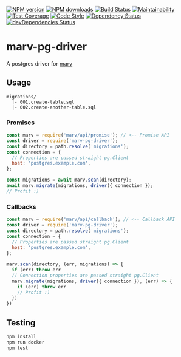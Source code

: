 [![NPM version](https://img.shields.io/npm/v/marv-pg-driver.svg?style=flat-square)](https://www.npmjs.com/package/marv-pg-driver)
[![NPM downloads](https://img.shields.io/npm/dm/marv-pg-driver.svg?style=flat-square)](https://www.npmjs.com/package/marv-pg-driver)
[![Build Status](https://img.shields.io/travis/guidesmiths/marv-pg-driver/master.svg)](https://travis-ci.org/guidesmiths/marv-pg-driver)
[![Maintainability](https://api.codeclimate.com/v1/badges/f4f00937958b3ad25af5/maintainability)](https://codeclimate.com/github/cressie176/marv-pg-driver/maintainability)
[![Test Coverage](https://api.codeclimate.com/v1/badges/f4f00937958b3ad25af5/test_coverage)](https://codeclimate.com/github/cressie176/marv-pg-driver/test_coverage)
[![Code Style](https://img.shields.io/badge/code%20style-imperative-brightgreen.svg)](https://github.com/guidesmiths/eslint-config-imperative)
[![Dependency Status](https://david-dm.org/guidesmiths/marv-pg-driver.svg)](https://david-dm.org/guidesmiths/marv-pg-driver)
[![devDependencies Status](https://david-dm.org/guidesmiths/marv-pg-driver/dev-status.svg)](https://david-dm.org/guidesmiths/marv-pg-driver?type=dev)

# marv-pg-driver
A postgres driver for [marv](https://www.npmjs.com/package/marv)

## Usage
```
migrations/
  |- 001.create-table.sql
  |- 002.create-another-table.sql
```

### Promises
```js
const marv = require('marv/api/promise'); // <-- Promise API
const driver = require('marv-pg-driver');
const directory = path.resolve('migrations');
const connection = {
  // Properties are passed straight pg.Client
  host: 'postgres.example.com',
};

const migrations = await marv.scan(directory);
await marv.migrate(migrations, driver({ connection });
// Profit :)
```

### Callbacks
```js
const marv = require('marv/api/callback'); // <-- Callback API
const driver = require('marv-pg-driver');
const directory = path.resolve('migrations');
const connection = {
  // Properties are passed straight pg.Client
  host: 'postgres.example.com',
};

marv.scan(directory, (err, migrations) => {
  if (err) throw err
  // Connection properties are passed straight pg.Client
  marv.migrate(migrations, driver({ connection }), (err) => {
    if (err) throw err
    // Profit :)
  })
})
```

## Testing
```bash
npm install
npm run docker
npm test
```
